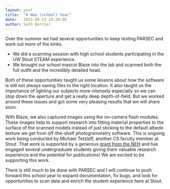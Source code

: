 ```yaml
---
layout: post
title:  "A New (school) Year"
date:   2023-08-23 15:30:00
author: Seth Berrier
---
```

Over the summer we had several opportunities to keep testing PARSEC and work out more of the kinks.

- We did a scanning session with high school students participating in the UW Stout STEAM experience.
- We brought our school mascot Blaze into the lab and scanned both the full outfit and the incredibly detailed head.

Both of these opportunities taught us some lessons about how the software is still not always saving files to the right location. It also taught us the importance of lighting our subjects more intensely especially so we can stop down the aperture and get a really deep depth-of-field. But we worked around these issues and got some very pleasing results that we will share soon.

With Blaze, we also captured images using the on-camera flash modules. These images help to support research into fitting material properties to the surface of the scanned models instead of just sticking to the default albedo texture we get from off-the-shelf photogrammetry software. This is ongoing work being conducted by Michael Tetzlaff, another CS faculty member at Stout.  That work is supported by a generous [grant from the NEH](https://securegrants.neh.gov/publicquery/main.aspx?f=1&gn=PR-290101-23) and has engaged several undergraduate students giving them valuable research experience and the potential for publications!  We are excited to be supporting this work.

There is still much to be done with PARSEC and I will continue to push forward this school year to expand documentation, fix bugs, and look for opportunities to scan data and enrich the student experience here at Stout.
